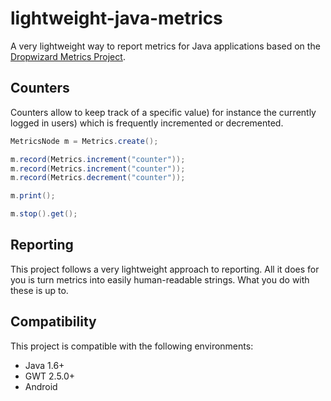 # lightweight-java-metrics

A very lightweight way to report metrics for Java applications based on the [Dropwizard Metrics Project](https://dropwizard.github.io/metrics/3.1.0/).

## Counters

Counters allow to keep track of a specific value) for instance the currently logged in users) which is frequently incremented or decremented.

```java
MetricsNode m = Metrics.create();

m.record(Metrics.increment("counter"));
m.record(Metrics.increment("counter"));
m.record(Metrics.decrement("counter"));

m.print();

m.stop().get();
```

## Reporting

This project follows a very lightweight approach to reporting. All it does for you is turn metrics into easily human-readable strings. What you do with these is up to.

## Compatibility

This project is compatible with the following environments:

- Java 1.6+
- GWT 2.5.0+
- Android
